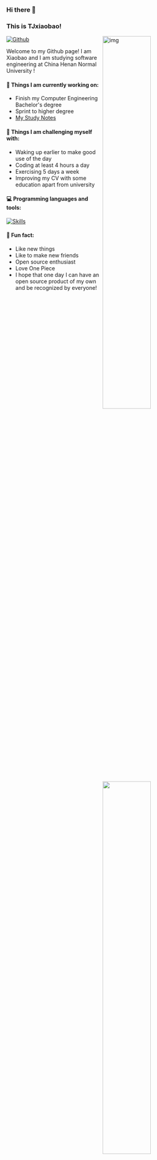 ### Hi there 👋 
### This is TJxiaobao!

<img align="right" alt="img" src="https://github.com/TJxiaobao/TJxiaobao/blob/main/test.png" width="50%" height="auto" />
<img width="50%" align="right" src="https://github-readme-stats.vercel.app/api?username=TJxiaobao&show_icons=true&theme=dracula&hide_border=true)" />

[![Github](https://img.shields.io/badge/-Github-000?style=flat&logo=Github&logoColor=white)](https://github.com/TJxiaobao)

Welcome to my Github page! I am Xiaobao and I am studying software engineering at China Henan Normal University !  



#### 🚀 Things I am currently working on: 
- Finish my Computer Engineering Bachelor's degree  
- Sprint to higher degree
- [My Study Notes](https://www.yuque.com/tiejiaxiaobao-tlmcm)

#### :muscle: Things I am challenging myself with:
- Waking up earlier to make good use of the day
- Coding at least 4 hours a day
- Exercising 5 days a week
- Improving my CV with some education apart from university

#### :computer: Programming languages and tools: 
[![Skills](https://skillicons.dev/icons?i=java,go,python,docker,mysql,redis,linux)](https://github.com/AndriiMaliuta)

#### 🔭 Fun fact: 
- Like new things
- Like to make new friends
- Open source enthusiast
- Love One Piece
- I hope that one day I can have an open source product of my own and be recognized by everyone!
